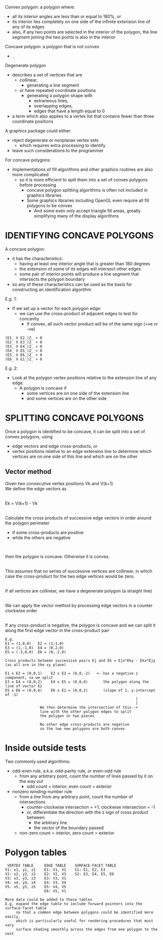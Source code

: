 Convex polygon: a polygon where:
- all its interior angles are less than or equal to 180%, or
- its interior lies completely on one side of the infinite extension line of any of its edges
- also, if any two points are selected in the interior of the polygon, the line segment joining the two points is also in the interior

Concave polygon: a polygon that is not convex
- .

Degenerate polygon
- describes a set of vertices that are
  - collinear,
    - generating a line segment
  - or have repeated coordinate positions
    - generating a polygon shape with
      - extraneous lines,
      - overlapping edges,
      - edges that have a length equal to 0
- a term which also applies to a vertex list that contains fewer than three coordinate positions

A graphics package could either:
- reject degenerate or nonplanax vertex sets
  - which requires extra processing to identify
- leave such considerations to the programmer

For concave polygons:
- Implementations of fill algorithms and other graphics routines are also more complicated
  - so it is more efficient to split them into a set of convex polygons before processing
    - concave polygon splitting algorithms is often not included in graphics libraries
    - Some graphics libraries including OpenGL even require all fill polygons to be convex
      - And some even only accept triangle fill areas, greatly simplifying many of the display algorithms

# IDENTIFYING CONCAVE POLYGONS

A concave polygon:
- it has the characteristics:
  - having at least one interior angle that is greater than 180 degrees
  - the extension of some of its edges will intersect other edges
  - some pair of interior points will produce a line segment that intersects the polygon boundary
- so any of these characteristics can be used as the basis for constructing an identification algorithm

E.g. 1:
- If we set up a vector for each polygon edge:
  - we can use the cross-product of adjacent edges to test for concavity
    - if convex, all such vector product will be of the same sign (+ve or -ve)

```
(E1_ X E2_)Z_ > 0
(E2_ X E3_)Z_ > 0
(E3_ X E4_)Z_ < 0
(E4_ X E5_)Z_ > 0
(E5_ X E6_)Z_ > 0
(E6_ X E1_)Z_ > 0
```

E.g. 2:
- Look at the polygon vertex positions relative to the extension line of any edge.
  - A polygon is concave if
    - some vertices are on one side of the extension line
    - and some vertices are on the other side

# SPLITTING CONCAVE POLYGONS

Once a polygon is identified to be concave, it can be split into a set of convex polygons, using
- edge vectors and edge cross-products, or
- vertex positions relative to an edge extension line to determine which vertices are on one side of this line and which are on the other

## Vector method
Given two consecutive vertex positions Vk and V(k+1) <br>
We define the edge vectors as <br>
<br>

Ek = V(k+1) - Vk <br>
<br>

Calculate the cross products of successive edge vectors in order around the polygon perimeter
- if some cross-products are positive
- while the others are negative
<br>

then the polygon is concave. Otherwise it is convex. <br>
<br>

This assumes that no series of successive vertices are collinear, in which case the cross-product for the two edge vertices would be zero. <br>
<br>

If all vertices are collinear, we have a degenerate polygon (a straight line) <br>
<br>

We can apply the vector method by processing edge vectors in a counter clockwise order <br>
<br>

If any cross-product is negative, the polygon is concave and we can split it along the first edge vector in the cross-product pair

```
E.g.
E1 = (1,0,0)   E2 = (1,1,0)
E3 = (1,-1,0)  E4 = (0,2,0)
E5 = (-3,0,0)  E6 = (0,-2,0)

Cross products between successive pairs Ej and Ek = Ejx*Eky - Ekx*Ejy
(as all are in the xy plane)

E1 x E2 = (0,0,1)    E2 x E3 = (0,0,-2)   <- has a negative z component, so we split
E3 x E4 = (0,0,2)    E4 x E5 = (0,0,6)       the polygon along the line of vector E2
E5 x E6 = (0,0,6)    E6 x E1 = (0,0,2)       (slope of 1, y-intercept of -1)
                                                            |
                                                            |
                We then determine the intersection of this--+
                line with the other polygon edges to split
                the polygon in two pieces

                No other edge cross-products are negative
                so the two new polygons are both convex
```

# Inside outside tests

Two commonly used algorithms:
- odd-even rule, a.k.a. odd-parity rule, or even-odd rule
  - from any arbitrary point, count the number of lines passed by it on the way out
    - odd count = interior, even count = exterior
- nonzero winding-number rule
  - from a line from any arbitrary point, count the number of intersections
    - counter-clockwise intersection = +1, clockwise intersection = -1
    - or, differentiate the direction with the z sign of cross product between:
      - the arbitrary line
      - the vector of the boundary passed
  - non-zero count = interior, zero count = exterior

# Polygon tables

```
 VERTEX TABLE     EDGE TABLE    SURFACE-FACET TABLE
V1: x1, y1, z1    E1: V1, V1    S1: E1, E2, E3
V2: x2, y2, z2    E2: V2, V3    S2: E3, E4, E5, E6
V3: x3, y3, z3    E3: V3, V1
V4: x4, y4, z4    E4: V3, V4
V5: x5, y5, z5    E5: V4, V5
                  E6: V5, V1

More data could be added to these tables
E.g. expand the edge table to include forward pointers into the surface-facet table
     so that a common edge between polygons could be identified more easily,
     which is particularly useful for rendering procedures that must vary
     surface shading smoothly across the edges from one polygon to the next
```